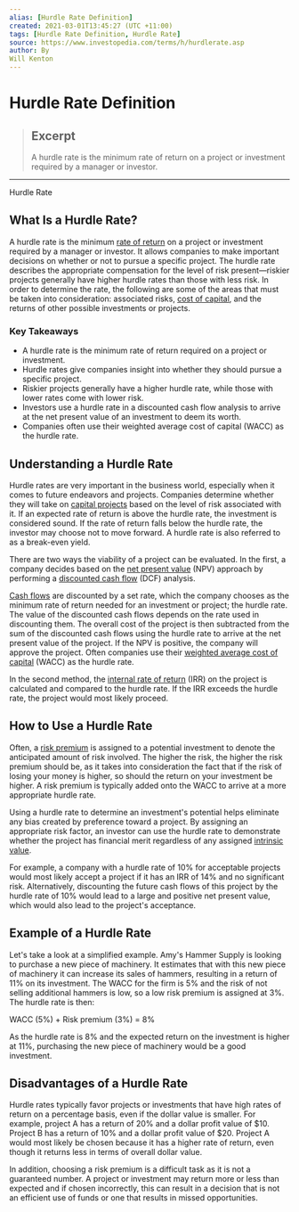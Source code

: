 ```yaml
---
alias: [Hurdle Rate Definition]
created: 2021-03-01T13:45:27 (UTC +11:00)
tags: [Hurdle Rate Definition, Hurdle Rate]
source: https://www.investopedia.com/terms/h/hurdlerate.asp
author: By
Will Kenton
---
```


# Hurdle Rate Definition

> ## Excerpt
> A hurdle rate is the minimum rate of return on a project or investment required by a manager or investor.

---

Hurdle Rate
## What Is a Hurdle Rate?

A hurdle rate is the minimum [rate of return](https://www.investopedia.com/terms/r/rateofreturn.asp) on a project or investment required by a manager or investor. It allows companies to make important decisions on whether or not to pursue a specific project. The hurdle rate describes the appropriate compensation for the level of risk present—riskier projects generally have higher hurdle rates than those with less risk. In order to determine the rate, the following are some of the areas that must be taken into consideration: associated risks, [cost of capital](https://www.investopedia.com/terms/c/costofcapital.asp), and the returns of other possible investments or projects.

### Key Takeaways

-   A hurdle rate is the minimum rate of return required on a project or investment.
-   Hurdle rates give companies insight into whether they should pursue a specific project.
-   Riskier projects generally have a higher hurdle rate, while those with lower rates come with lower risk.
-   Investors use a hurdle rate in a discounted cash flow analysis to arrive at the net present value of an investment to deem its worth.
-   Companies often use their weighted average cost of capital (WACC) as the hurdle rate.

## Understanding a Hurdle Rate

Hurdle rates are very important in the business world, especially when it comes to future endeavors and projects. Companies determine whether they will take on [capital projects](https://www.investopedia.com/terms/c/capital-project.asp) based on the level of risk associated with it. If an expected rate of return is above the hurdle rate, the investment is considered sound. If the rate of return falls below the hurdle rate, the investor may choose not to move forward. A hurdle rate is also referred to as a break-even yield.

There are two ways the viability of a project can be evaluated. In the first, a company decides based on the [net present value](https://www.investopedia.com/terms/n/npv.asp) (NPV) approach by performing a [discounted cash flow](https://www.investopedia.com/terms/d/dcf.asp) (DCF) analysis.

[Cash flows](https://www.investopedia.com/terms/c/cashflow.asp) are discounted by a set rate, which the company chooses as the minimum rate of return needed for an investment or project; the hurdle rate. The value of the discounted cash flows depends on the rate used in discounting them. The overall cost of the project is then subtracted from the sum of the discounted cash flows using the hurdle rate to arrive at the net present value of the project. If the NPV is positive, the company will approve the project. Often companies use their [weighted average cost of capital](https://www.investopedia.com/terms/w/wacc.asp) (WACC) as the hurdle rate.

In the second method, the [internal rate of return](https://www.investopedia.com/terms/i/irr.asp) (IRR) on the project is calculated and compared to the hurdle rate. If the IRR exceeds the hurdle rate, the project would most likely proceed.

## How to Use a Hurdle Rate

Often, a [risk premium](https://www.investopedia.com/video/play/risk-premium/) is assigned to a potential investment to denote the anticipated amount of risk involved. The higher the risk, the higher the risk premium should be, as it takes into consideration the fact that if the risk of losing your money is higher, so should the return on your investment be higher. A risk premium is typically added onto the WACC to arrive at a more appropriate hurdle rate.

Using a hurdle rate to determine an investment's potential helps eliminate any bias created by preference toward a project. By assigning an appropriate risk factor, an investor can use the hurdle rate to demonstrate whether the project has financial merit regardless of any assigned [intrinsic value](https://www.investopedia.com/terms/i/intrinsicvalue.asp).

For example, a company with a hurdle rate of 10% for acceptable projects would most likely accept a project if it has an IRR of 14% and no significant risk. Alternatively, discounting the future cash flows of this project by the hurdle rate of 10% would lead to a large and positive net present value, which would also lead to the project's acceptance.

## Example of a Hurdle Rate

Let's take a look at a simplified example. Amy's Hammer Supply is looking to purchase a new piece of machinery. It estimates that with this new piece of machinery it can increase its sales of hammers, resulting in a return of 11% on its investment. The WACC for the firm is 5% and the risk of not selling additional hammers is low, so a low risk premium is assigned at 3%. The hurdle rate is then:

WACC (5%) + Risk premium (3%) = 8%

As the hurdle rate is 8% and the expected return on the investment is higher at 11%, purchasing the new piece of machinery would be a good investment.

## Disadvantages of a Hurdle Rate

Hurdle rates typically favor projects or investments that have high rates of return on a percentage basis, even if the dollar value is smaller. For example, project A has a return of 20% and a dollar profit value of $10. Project B has a return of 10% and a dollar profit value of $20. Project A would most likely be chosen because it has a higher rate of return, even though it returns less in terms of overall dollar value.

In addition, choosing a risk premium is a difficult task as it is not a guaranteed number. A project or investment may return more or less than expected and if chosen incorrectly, this can result in a decision that is not an efficient use of funds or one that results in missed opportunities.
